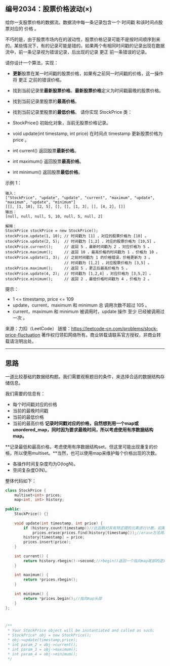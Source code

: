 ## 编号2034：股票价格波动(×)

给你一支股票价格的数据流。数据流中每一条记录包含一个 时间戳 和该时间点股票对应的 价格 。

不巧的是，由于股票市场内在的波动性，股票价格记录可能不是按时间顺序到来的。某些情况下，有的记录可能是错的。如果两个有相同时间戳的记录出现在数据流中，前一条记录视为错误记录，后出现的记录 更正 前一条错误的记录。

请你设计一个算法，实现：

* **更新**股票在某一时间戳的股票价格，如果有之前同一时间戳的价格，这一操作将 更正 之前的错误价格。
* 找到当前记录里**最新股票价格**。**最新股票价格**定义为时间戳最晚的股票价格。
* 找到当前记录里股票的**最高价格**。
* 找到当前记录里股票的**最低价格**。
请你实现 StockPrice 类：

* StockPrice() 初始化对象，当前无股票价格记录。
* void update(int timestamp, int price) 在时间点 timestamp 更新股票价格为 price 。
* int current() 返回股票**最新价格**。
* int maximum() 返回股票**最高价格**。
* int minimum() 返回股票**最低价格**。
 

示例 1：
```
输入：
["StockPrice", "update", "update", "current", "maximum", "update", "maximum", "update", "minimum"]
[[], [1, 10], [2, 5], [], [], [1, 3], [], [4, 2], []]
输出：
[null, null, null, 5, 10, null, 5, null, 2]

解释：
StockPrice stockPrice = new StockPrice();
stockPrice.update(1, 10); // 时间戳为 [1] ，对应的股票价格为 [10] 。
stockPrice.update(2, 5);  // 时间戳为 [1,2] ，对应的股票价格为 [10,5] 。
stockPrice.current();     // 返回 5 ，最新时间戳为 2 ，对应价格为 5 。
stockPrice.maximum();     // 返回 10 ，最高价格的时间戳为 1 ，价格为 10 。
stockPrice.update(1, 3);  // 之前时间戳为 1 的价格错误，价格更新为 3 。
                          // 时间戳为 [1,2] ，对应股票价格为 [3,5] 。
stockPrice.maximum();     // 返回 5 ，更正后最高价格为 5 。
stockPrice.update(4, 2);  // 时间戳为 [1,2,4] ，对应价格为 [3,5,2] 。
stockPrice.minimum();     // 返回 2 ，最低价格时间戳为 4 ，价格为 2 。 
```
提示：

* 1 <= timestamp, price <= 109
* update，current，maximum 和 minimum 总 调用次数不超过 105 。
* current，maximum 和 minimum 被调用时，update 操作 至少 已经被调用过 一次 。

来源：力扣（LeetCode）
链接：https://leetcode-cn.com/problems/stock-price-fluctuation
著作权归领扣网络所有。商业转载请联系官方授权，非商业转载请注明出处。

---
## 思路

一道比较基础的数据结构题。我们需要观察题目的条件，来选择合适的数据结构存储信息。

我们需要的信息有：

* 每个时间戳对应的价格
* 当前的最晚时间戳
* 当前的最低价格
* 当前的最高价格
**记录时间戳对应的价格，自然想到用一个map或unordered_map，同时因为要求最晚时间，所以考虑使用有序数据结构map。**

**记录最低和最高价格，考虑使用有序数据结构set，但这里可能出现重复的价格，所以使用multiset。**当然，也可以使用map来维护每个价格出现的次数。

* 各操作时间复杂度均为O(logN)。
* 空间复杂度O(N)。

整体代码如下：
```c++
class StockPrice {
    multiset<int> prices;
    map<int, int> history;
    
public:
    StockPrice() {}
    
    void update(int timestamp, int price) {
        if (history.count(timestamp))//此函数对具有特定键的元素进行计数，如果包含键的元素存在，则返回1，如果容器中不存在具有键的元素，则返回0。
            prices.erase(prices.find(history[timestamp]));//erase方法用来从一个map中删除掉指定的节点
        history[timestamp] = price;
        prices.insert(price);
    }
    
    int current() {
        return history.rbegin()->second;//rbegin()返回一个指向map尾部的逆向迭代器
    }
    
    int maximum() {
        return *prices.rbegin();
    }
    
    int minimum() {
        return *prices.begin();//指向map头部
    }
};



/**
 * Your StockPrice object will be instantiated and called as such:
 * StockPrice* obj = new StockPrice();
 * obj->update(timestamp,price);
 * int param_2 = obj->current();
 * int param_3 = obj->maximum();
 * int param_4 = obj->minimum();
 */
```